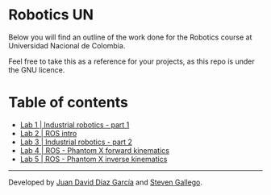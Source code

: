 # Robotics UN
Below you will find an outline of the work done for the Robotics course at Universidad Nacional de Colombia.

Feel free to take this as a reference for your projects, as this repo is under the GNU licence.

# Table of contents
- [Lab 1 | Industrial robotics - part 1](lab1/README.md)
- [Lab 2 | ROS intro](lab2/README.md)
- [Lab 3 | Industrial robotics - part 2](lab3/README.md)
- [Lab 4 | ROS - Phantom X forward kinematics](lab4/README.md)
- [Lab 5 | ROS - Phantom X inverse kinematics](lab5/README.md)
___
Developed by
[Juan David Díaz García](https://github.com/D4vidDG) and [Steven Gallego](https://github.com/jhairssteven).
